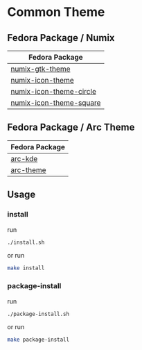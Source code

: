 

# Common Theme




## Fedora Package / Numix

| Fedora Package |
| --- |
| [numix-gtk-theme](https://packages.fedoraproject.org/pkgs/numix-gtk-theme/numix-gtk-theme/) |
| [numix-icon-theme](https://packages.fedoraproject.org/pkgs/numix-icon-theme/numix-icon-theme/) |
| [numix-icon-theme-circle](https://packages.fedoraproject.org/pkgs/numix-icon-theme-circle/numix-icon-theme-circle/) |
| [numix-icon-theme-square](https://packages.fedoraproject.org/pkgs/numix-icon-theme-square/numix-icon-theme-square/) |




## Fedora Package / Arc Theme

| Fedora Package |
| --- |
| [arc-kde](https://packages.fedoraproject.org/pkgs/arc-kde/arc-kde/) |
| [arc-theme](https://packages.fedoraproject.org/pkgs/arc-theme/arc-theme/) |




## Usage


### install

run

``` sh
./install.sh
```

or run

``` sh
make install
```


### package-install

run

``` sh
./package-install.sh
```

or run

``` sh
make package-install
```
